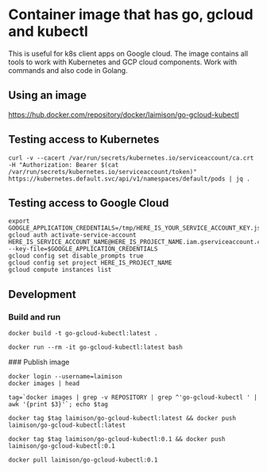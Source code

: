 # Container image that has go, gcloud and kubectl

This is useful for k8s client apps on Google cloud. The image contains all tools to work with Kubernetes and GCP cloud components. Work with commands and also code in Golang.

## Using an image

https://hub.docker.com/repository/docker/laimison/go-gcloud-kubectl

## Testing access to Kubernetes

```
curl -v --cacert /var/run/secrets/kubernetes.io/serviceaccount/ca.crt -H "Authorization: Bearer $(cat /var/run/secrets/kubernetes.io/serviceaccount/token)" https://kubernetes.default.svc/api/v1/namespaces/default/pods | jq .
```

## Testing access to Google Cloud

```
export GOOGLE_APPLICATION_CREDENTIALS=/tmp/HERE_IS_YOUR_SERVICE_ACCOUNT_KEY.json
gcloud auth activate-service-account HERE_IS_SERVICE_ACCOUNT_NAME@HERE_IS_PROJECT_NAME.iam.gserviceaccount.com --key-file=$GOOGLE_APPLICATION_CREDENTIALS
gcloud config set disable_prompts true
gcloud config set project HERE_IS_PROJECT_NAME
gcloud compute instances list
```

## Development

### Build and run

```
docker build -t go-gcloud-kubectl:latest .

docker run --rm -it go-gcloud-kubectl:latest bash
```

### Publish image

```
docker login --username=laimison
docker images | head

tag=`docker images | grep -v REPOSITORY | grep ^'go-gcloud-kubectl ' | awk '{print $3}'`; echo $tag

docker tag $tag laimison/go-gcloud-kubectl:latest && docker push laimison/go-gcloud-kubectl:latest

docker tag $tag laimison/go-gcloud-kubectl:0.1 && docker push laimison/go-gcloud-kubectl:0.1

docker pull laimison/go-gcloud-kubectl:0.1
```
